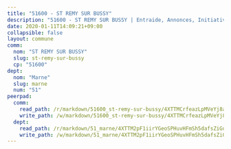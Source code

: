 ```yaml
---
title: "51600 - ST REMY SUR BUSSY"
description: "51600 - ST REMY SUR BUSSY | Entraide, Annonces, Initiatives"
date: 2020-01-11T14:09:21+09:00
collapsible: false
layout: commune
comm:
  nom: "ST REMY SUR BUSSY"
  slug: st-remy-sur-bussy
  cp: "51600"
dept:
  nom: "Marne"
  slug: marne
  num: "51"
peerpad:
  comm:
    read_path: /r/markdown/51600_st-remy-sur-bussy/4XTTMCrfeazLpMVeYj8aXEmCSYZbhBFqG6g85rQCVR1iRWTYv
    write_path: /w/markdown/51600_st-remy-sur-bussy/4XTTMCrfeazLpMVeYj8aXEmCSYZbhBFqG6g85rQCVR1iRWTYv-K3TgUShwEaS3s71rsoTPNne9MLuypjnnSoCAUq5ii8y7o8AfZ8xtJCEdPtD41xKVpcLcW5tvRTKe1wGErzapvJVJ67sMn7G6ucoTstGn6SnVmYDXhCQdDduHbmxrKbzSrKrJQiiv
  dept:
    read_path: /r/markdown/51_marne/4XTTM2pF1iirYGeoSPHuvHFmSh5dafsZiGuDVqApNYr9W2doe
    write_path: /w/markdown/51_marne/4XTTM2pF1iirYGeoSPHuvHFmSh5dafsZiGuDVqApNYr9W2doe-K3TgV7EpXmd75L5pz6aUTALihWsFeiubyposyfPgz6DbQby3ZQF3gNXaGqeRVGevfRz46yND7Y8QkCv5VozWFj5shZbEokjWNQrdmmsAHCxzuLQj5kuinh4kCdsefHKLdp7xhUwa
---
```


